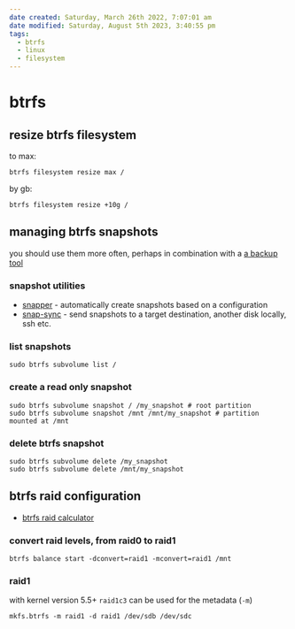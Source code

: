 ```yaml
---
date created: Saturday, March 26th 2022, 7:07:01 am
date modified: Saturday, August 5th 2023, 3:40:55 pm
tags:
  - btrfs
  - linux
  - filesystem
---
```


# btrfs

## resize btrfs filesystem

to max:

```shell
btrfs filesystem resize max /
```

by gb:

```shell
btrfs filesystem resize +10g /
```

## managing btrfs snapshots

you should use them more often, perhaps in combination with a [a backup tool](restic.md)

### snapshot utilities

- [snapper](https://github.com/openSUSE/snapper) - automatically create snapshots based on a configuration
- [snap-sync](https://github.com/baod-rate/snap-sync) - send snapshots to a target destination, another disk locally, ssh etc.

### list snapshots

```shell
sudo btrfs subvolume list /
```

### create a read only snapshot

```shell
sudo btrfs subvolume snapshot / /my_snapshot # root partition
sudo btrfs subvolume snapshot /mnt /mnt/my_snapshot # partition mounted at /mnt
```

### delete btrfs snapshot

```shell
sudo btrfs subvolume delete /my_snapshot
sudo btrfs subvolume delete /mnt/my_snapshot
```

## btrfs raid configuration

- [btrfs raid calculator](https://carfax.org.uk/btrfs-usage/)

### convert raid levels, from raid0 to raid1

```shell
btrfs balance start -dconvert=raid1 -mconvert=raid1 /mnt
```

### raid1

with kernel version 5.5+ `raid1c3` can be used for the metadata (`-m`)

```shell
mkfs.btrfs -m raid1 -d raid1 /dev/sdb /dev/sdc
```
